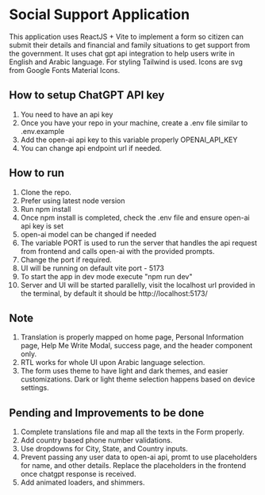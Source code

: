 # Social Support Application

This application uses ReactJS + Vite to implement a form so citizen can submit their details and financial and family situations to get support from the government. It uses chat gpt api integration to help users write in English and Arabic language. 
For styling Tailwind is used.
Icons are svg from Google Fonts Material Icons.

## How to setup ChatGPT API key

1. You need to have an api key
2. Once you have your repo in your machine, create a .env file similar to .env.example
3. Add the open-ai api key to this variable properly OPENAI_API_KEY
4. You can change api endpoint url if needed.

## How to run

1. Clone the repo.
2. Prefer using latest node version
3. Run npm install
4. Once npm install is completed, check the .env file and ensure open-ai api key is set
5. open-ai model can be changed if needed
6. The variable PORT is used to run the server that handles the api request from frontend and calls open-ai with the provided prompts.
7. Change the port if required.
8. UI will be running on default vite port - 5173
9. To start the app in dev mode execute "npm run dev"
10. Server and UI will be started parallelly, visit the localhost url provided in the terminal, by default it should be http://localhost:5173/

## Note

1. Translation is properly mapped on home page, Personal Information page, Help Me Write Modal, success page, and the header component only.
2. RTL works for whole UI upon Arabic language selection.
3. The form uses theme to have light and dark themes, and easier customizations. Dark or light theme selection happens based on device settings.


## Pending and Improvements to be done

1. Complete translations file and map all the texts in the Form properly.
2. Add country based phone number validations.
3. Use dropdowns for City, State, and Country inputs.
4. Prevent passing any user data to open-ai api, promt to use placeholders for name, and other details. Replace the placeholders in the frontend once chatgpt response is received.
5. Add animated loaders, and shimmers.
